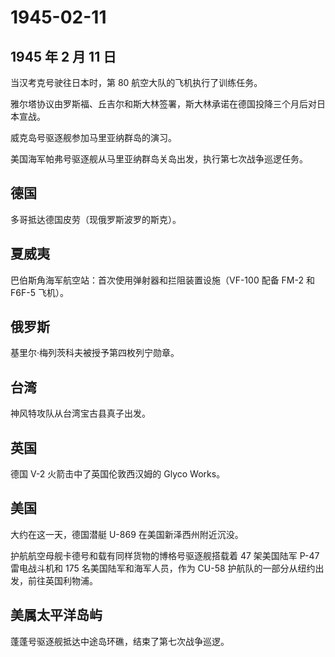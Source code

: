 # 1945-02-11

## 1945 年 2 月 11 日

当汉考克号驶往日本时，第 80 航空大队的飞机执行了训练任务。

雅尔塔协议由罗斯福、丘吉尔和斯大林签署，斯大林承诺在德国投降三个月后对日本宣战。

威克岛号驱逐舰参加马里亚纳群岛的演习。

美国海军帕弗号驱逐舰从马里亚纳群岛关岛出发，执行第七次战争巡逻任务。

## 德国

多哥抵达德国皮劳（现俄罗斯波罗的斯克）。

## 夏威夷

巴伯斯角海军航空站：首次使用弹射器和拦阻装置设施（VF-100 配备 FM-2 和
F6F-5 飞机）。

## 俄罗斯

基里尔·梅列茨科夫被授予第四枚列宁勋章。

## 台湾

神风特攻队从台湾宝古县真子出发。

## 英国

德国 V-2 火箭击中了英国伦敦西汉姆的 Glyco Works。

## 美国

大约在这一天，德国潜艇 U-869 在美国新泽西州附近沉没。

护航航空母舰卡德号和载有同样货物的博格号驱逐舰搭载着 47 架美国陆军 P-47
雷电战斗机和 175 名美国陆军和海军人员，作为 CU-58
护航队的一部分从纽约出发，前往英国利物浦。

## 美属太平洋岛屿

蓬蓬号驱逐舰抵达中途岛环礁，结束了第七次战争巡逻。

